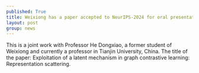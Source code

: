 ```yaml
---
published: True
title: Weixiong has a paper accepted to NeurIPS-2024 for oral presentation.
layout: post
group: news
---
```

This is a joint work with Professor He Dongxiao, a former student of Weixiong and currently a professor in Tianjin University, China. The title of the paper: Exploitation of a latent mechanism in graph contrastive learning: Representation scattering.
